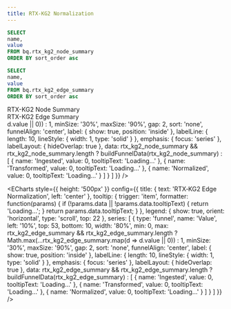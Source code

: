 ```yaml
---
title: RTX-KG2 Normalization
---
```


<script>
  // Build funnel-style data with dropped counts and tooltips
  function buildFunnelData(data) {
    if (!data || !Array.isArray(data) || data.length === 0) {
      // Return dummy data if no data is available
      return [
        { name: 'Ingested', value: 0, tooltipText: 'No data available' },
        { name: 'Transformed', value: 0, tooltipText: 'No data available' },
        { name: 'Normalized', value: 0, tooltipText: 'No data available' }
      ];
    }

    const stageOrder = ['Ingested', 'Transformed', 'Normalized'];
    const stages = stageOrder.map(stage => {
      const found = data.find(d => d.name === stage);
      return found || { name: stage, value: 0 };
    });
    const total = stages[0]?.value || 1;

    return stages.map((stage, i) => {
      const prev = i > 0 ? stages[i - 1] : null;
      const percentOfIngested = ((stage.value / total) * 100).toFixed(1);
      const dropped = prev ? prev.value - stage.value : null;
      const droppedPct = dropped !== null ? ((dropped / total) * 100).toFixed(1) : null;

      return {
        name: stage.name,
        value: stage.value,
        tooltipText:
          `${stage.value.toLocaleString()}` +
          `<br/>Percent of Ingested: ${percentOfIngested}%` +
          (dropped !== null
            ? `<br/>Dropped from previous: ${dropped.toLocaleString()} (−${droppedPct}%)`
            : '')
      };
    });
  }

  // Compute the maximum value in a dataset (fallback to 1)
  function getMaxValue(data) {
    if (!data || !data.length) return 1;
    return Math.max(...data.map(d => d.value || 0), 1);
  }
</script>

```sql rtx_kg2_node_summary
SELECT
name,
value
FROM bq.rtx_kg2_node_summary
ORDER BY sort_order asc
```

```sql rtx_kg2_edge_summary
SELECT
name,
value
FROM bq.rtx_kg2_edge_summary
ORDER BY sort_order asc
```


<Grid col=2>
  <div>
    <div class="text-lg font-semibold mb-2">RTX-KG2 Node Summary</div>
    <DataTable data={rtx_kg2_node_summary} />
  </div>

  <div>
    <div class="text-lg font-semibold mb-2">RTX-KG2 Edge Summary</div>
    <DataTable data={rtx_kg2_edge_summary} />
  </div>
</Grid>


<Grid col={2}>
  <ECharts
    style={{ height: '500px' }}
    config={{
      title: { text: 'RTX‑KG2 Node Normalization', left: 'center' },
      tooltip: { 
        trigger: 'item', 
        formatter: function(params) {
          if (!params.data || !params.data.tooltipText) {
            return 'Loading...';
          }
          return params.data.tooltipText;
        }
      },
      legend: {
        show: true,
        orient: 'horizontal',
        type: 'scroll',
        top: 22
      },
      series: [
        {
          type: 'funnel',
          name: 'Value',
          left: '10%',
          top: 53,
          bottom: 10,
          width: '80%',
          min: 0,
          max: rtx_kg2_node_summary && rtx_kg2_node_summary.length ? 
               Math.max(...rtx_kg2_node_summary.map(d => d.value || 0)) : 1,
          minSize: '30%',
          maxSize: '90%',
          gap: 2,
          sort: 'none',
          funnelAlign: 'center',
          label: { show: true, position: 'inside' },
          labelLine: { length: 10, lineStyle: { width: 1, type: 'solid' } },
          emphasis: { focus: 'series' },
          labelLayout: { hideOverlap: true },
          data: rtx_kg2_node_summary && rtx_kg2_node_summary.length ? 
                buildFunnelData(rtx_kg2_node_summary) : 
                [
                  { name: 'Ingested', value: 0, tooltipText: 'Loading...' },
                  { name: 'Transformed', value: 0, tooltipText: 'Loading...' },
                  { name: 'Normalized', value: 0, tooltipText: 'Loading...' }
                ]
        }
      ]
    }}
  />

  <ECharts
    style={{ height: '500px' }}
    config={{
      title: { text: 'RTX‑KG2 Edge Normalization', left: 'center' },
      tooltip: { 
        trigger: 'item', 
        formatter: function(params) {
          if (!params.data || !params.data.tooltipText) {
            return 'Loading...';
          }
          return params.data.tooltipText;
        }
      },
      legend: {
        show: true,
        orient: 'horizontal',
        type: 'scroll',
        top: 22
      },
      series: [
        {
          type: 'funnel',
          name: 'Value',
          left: '10%',
          top: 53,
          bottom: 10,
          width: '80%',
          min: 0,
          max: rtx_kg2_edge_summary && rtx_kg2_edge_summary.length ? 
               Math.max(...rtx_kg2_edge_summary.map(d => d.value || 0)) : 1,
          minSize: '30%',
          maxSize: '90%',
          gap: 2,
          sort: 'none',
          funnelAlign: 'center',
          label: { show: true, position: 'inside' },
          labelLine: { length: 10, lineStyle: { width: 1, type: 'solid' } },
          emphasis: { focus: 'series' },
          labelLayout: { hideOverlap: true },
          data: rtx_kg2_edge_summary && rtx_kg2_edge_summary.length ? 
                buildFunnelData(rtx_kg2_edge_summary) : 
                [
                  { name: 'Ingested', value: 0, tooltipText: 'Loading...' },
                  { name: 'Transformed', value: 0, tooltipText: 'Loading...' },
                  { name: 'Normalized', value: 0, tooltipText: 'Loading...' }
                ]
        }
      ]
    }}
  />
</Grid>